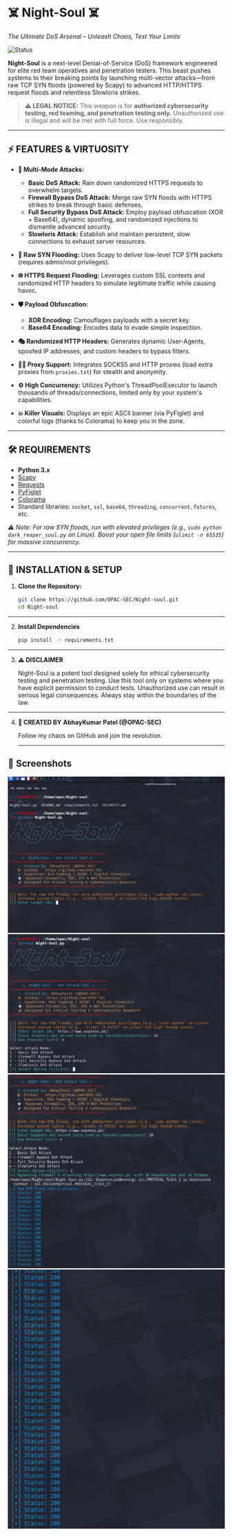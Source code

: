 # ☠️ Night-Soul ☠️
*The Ultimate DoS Arsenal – Unleash Chaos, Test Your Limits*

![Status](https://img.shields.io/badge/STATUS-UNSTOPPABLE-red)

**Night-Soul** is a next-level Denial-of-Service (DoS) framework engineered for elite red team operatives and penetration testers. This beast pushes systems to their breaking points by launching multi-vector attacks—from raw TCP SYN floods (powered by Scapy) to advanced HTTP/HTTPS request floods and relentless Slowloris strikes.

> **⚠️ LEGAL NOTICE:** This weapon is for **authorized cybersecurity testing, red teaming, and penetration testing only.** Unauthorized use is illegal and will be met with full force. Use responsibly.

---

## ⚡ FEATURES & VIRTUOSITY

- **🚀 Multi-Mode Attacks:**  
  - **Basic DoS Attack:** Rain down randomized HTTPS requests to overwhelm targets.  
  - **Firewall Bypass DoS Attack:** Merge raw SYN floods with HTTPS strikes to break through basic defenses.  
  - **Full Security Bypass DoS Attack:** Employ payload obfuscation (XOR + Base64), dynamic spoofing, and randomized injections to dismantle advanced security.  
  - **Slowloris Attack:** Establish and maintain persistent, slow connections to exhaust server resources.

- **🔫 Raw SYN Flooding:** Uses Scapy to deliver low-level TCP SYN packets (requires admin/root privileges).

- **🌐 HTTPS Request Flooding:** Leverages custom SSL contexts and randomized HTTP headers to simulate legitimate traffic while causing havoc.

- **🛡 Payload Obfuscation:**  
  - **XOR Encoding:** Camouflages payloads with a secret key.  
  - **Base64 Encoding:** Encodes data to evade simple inspection.

- **🎭 Randomized HTTP Headers:** Generates dynamic User-Agents, spoofed IP addresses, and custom headers to bypass filters.

- **🕵️‍♂️ Proxy Support:** Integrates SOCKS5 and HTTP proxies (load extra proxies from `proxies.txt`) for stealth and anonymity.

- **⚙️ High Concurrency:** Utilizes Python's ThreadPoolExecutor to launch thousands of threads/connections, limited only by your system's capabilities.

- **💥 Killer Visuals:** Displays an epic ASCII banner (via PyFiglet) and colorful logs (thanks to Colorama) to keep you in the zone.

---

## 🛠️ REQUIREMENTS

- **Python 3.x**  
- [Scapy](https://scapy.net/)  
- [Requests](https://docs.python-requests.org/)  
- [PyFiglet](https://github.com/pwaller/pyfiglet)  
- [Colorama](https://github.com/tartley/colorama)  
- Standard libraries: `socket`, `ssl`, `base64`, `threading`, `concurrent.futures`, etc.

*⚠️ Note: For raw SYN floods, run with elevated privileges (e.g., `sudo python dark_reaper_soul.py` on Linux). Boost your open file limits (`ulimit -n 65535`) for massive concurrency.*

---

## 🚀 INSTALLATION & SETUP

1. **Clone the Repository:**
   ```bash
   git clone https://github.com/OPAC-SEC/Night-soul.git
   cd Night-soul
   ```

---

2. **Install Dependencies**
   ```bash
   pip install -r requirements.txt
   ```

---

3. **⚠️ DISCLAIMER**

    Night-Soul is a potent tool designed solely for ethical cybersecurity testing and penetration testing. Use this tool only on systems where you have
   explicit permission to conduct tests. Unauthorized use can result in serious legal consequences. Always stay within the boundaries of the law.

---   

4. **👤 CREATED BY**
   **AbhayKumar Patel (@OPAC-SEC)**  
    
   Follow my chaos on GitHub and join the revolution.

   ---
## 📸 Screenshots
![Tool Image](https://github.com/OPAC-SEC/Night-Soul/blob/0d3487db9bf88d7b7436a32efb88b5ffc8050015/images/tool%20image.png)  
![Attack Mode](https://github.com/OPAC-SEC/Night-Soul/blob/0d3487db9bf88d7b7436a32efb88b5ffc8050015/images/attck%20mode.png)  
![Terminal Output 2](https://github.com/OPAC-SEC/Night-Soul/blob/0d3487db9bf88d7b7436a32efb88b5ffc8050015/images/terminal%20mode.png) 
![Terminal Output](https://github.com/OPAC-SEC/Night-Soul/blob/f48b92a9cc147afd1b61f66ea2af19d4b03109b2/images/terminal%20output.png)

